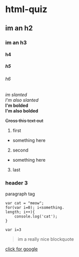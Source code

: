 # html-quiz
## im an h2
### im an h3
#### h4
##### h5
###### h6

*im slanted*  
_I'm also slanted_  
**I'm bolded**  
__I'm also bolded__  

~~Cross this text out~~

1. first
  * something here
2. second
  - something here
3. last

<h3>header 3</h3>
<p>paragraph tag</p>

```
var cat = "meow";
for(var i=0); i<something.
length; i++){
    console.log('cat');
}
```

`var i=3`

>im a really nice 
>blockquote

[click for google](http://www.google.com)

